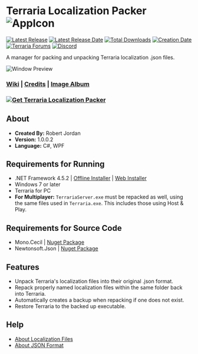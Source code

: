 # Terraria Localization Packer ![AppIcon](https://i.imgur.com/MxXCC9K.png)

[![Latest Release](https://img.shields.io/github/release/trigger-death/TerrariaLocalizationPacker.svg?style=flat&label=version)](https://github.com/trigger-death/TerrariaLocalizationPacker/releases/latest)
[![Latest Release Date](https://img.shields.io/github/release-date-pre/trigger-death/TerrariaLocalizationPacker.svg?style=flat&label=released)](https://github.com/trigger-death/TerrariaLocalizationPacker/releases/latest)
[![Total Downloads](https://img.shields.io/github/downloads/trigger-death/TerrariaLocalizationPacker/total.svg?style=flat)](https://github.com/trigger-death/TerrariaLocalizationPacker/releases)
[![Creation Date](https://img.shields.io/badge/created-september%202017-A642FF.svg?style=flat)](https://github.com/trigger-death/TerrariaLocalizationPacker/commit/8fd52c978be4e4f8bfe32d361d9ae92afb9ef459)
[![Terraria Forums](https://img.shields.io/badge/terraria-forums-28A828.svg?style=flat)](https://forums.terraria.org/index.php?threads/61972/)
[![Discord](https://img.shields.io/discord/436949335947870238.svg?style=flat&logo=discord&label=chat&colorB=7389DC&link=https://discord.gg/vB7jUbY)](https://discord.gg/vB7jUbY)

A manager for packing and unpacking Terraria localization .json files.

![Window Preview](https://i.imgur.com/6KZJUQi.png)

### [Wiki](https://github.com/trigger-death/TerrariaLocalizationPacker/wiki) | [Credits](https://github.com/trigger-death/TerrariaLocalizationPacker/wiki/Credits) | [Image Album](https://imgur.com/a/sla5H)

### [![Get Terraria Localization Packer](https://i.imgur.com/WYEvC5D.png)](https://github.com/trigger-death/TerrariaLocalizationPacker/releases/latest)

## About

* **Created By:** Robert Jordan
* **Version:** 1.0.0.2
* **Language:** C#, WPF

## Requirements for Running
* .NET Framework 4.5.2 | [Offline Installer](https://www.microsoft.com/en-us/download/details.aspx?id=42642) | [Web Installer](https://www.microsoft.com/en-us/download/details.aspx?id=42643)
* Windows 7 or later
* Terraria for PC
* **For Multiplayer:** `TerrariaServer.exe` must be repacked as well, using the same files used in `Terraria.exe`. This includes those using Host & Play.

## Requirements for Source Code
* Mono.Cecil | [Nuget Package](https://www.nuget.org/packages/Mono.Cecil/)
* Newtonsoft.Json | [Nuget Package](https://www.nuget.org/packages/Newtonsoft.Json/)

## Features
* Unpack Terraria's localization files into their original .json format.
* Repack properly named localization files within the same folder back into Terraria.
* Automatically creates a backup when repacking if one does not exist.
* Restore Terraria to the backed up executable.

## Help
* [About Localization Files](https://github.com/trigger-death/TerrariaLocalizationPacker/wiki/About-Localization-Files)
* [About JSON Format](https://en.wikipedia.org/wiki/JSON)
